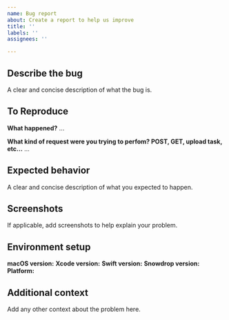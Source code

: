 ```yaml
---
name: Bug report
about: Create a report to help us improve
title: ''
labels: ''
assignees: ''

---
```


## Describe the bug
A clear and concise description of what the bug is.

## To Reproduce
**What happened?**
...

**What kind of request were you trying to perfom? POST, GET, upload task, etc...**
...

## Expected behavior
A clear and concise description of what you expected to happen.

## Screenshots
If applicable, add screenshots to help explain your problem.

## Environment setup
**macOS version:**
**Xcode version:**
**Swift version:**
**Snowdrop version:**
**Platform:**

## Additional context
Add any other context about the problem here.
